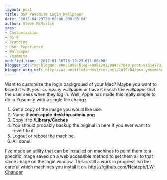 ```yaml
---
layout: post
title: OSX Yosemite Login Wallpaper
date: '2015-04-29T20:02:00.000-05:00'
author: Steve McMillin
tags:
- Customization
- OS X
- Branding
- User Experience
- Wallpaper
- Yosemite
modified_time: '2017-01-10T18:19:25.611-06:00'
blogger_id: tag:blogger.com,1999:blog-499912413894377040.post-9151477339238412425
blogger_orig_url: http://ai.untitledindustries.net/2015/04/osx-yosemite-login-wallpaper.html
---
```


Want to customize the login background of your Mac? Maybe you want to brand it with your company wallpaper or have it match the wallpaper that the user sees when they log in. Well, Apple has made this really simple to do in Yosemite with a single file change.
<!--more-->
1.  Get a copy of the image you would like use.
2.  Name it **com.apple.desktop.admin.png**
3.  Copy it to **/Library/Caches**
4.  You should probably backup the original in here if you ever want to revert to it.
5.  Logout or reboot the machine.
6.  All done!

I've made an utility that can be installed on machines to point them to a specific image saved on a web accessible method to set them all to that same image on the login window. This is still a work in progress, so be careful which machines you install it on.
https://github.com/Nesteph/LW-Changer